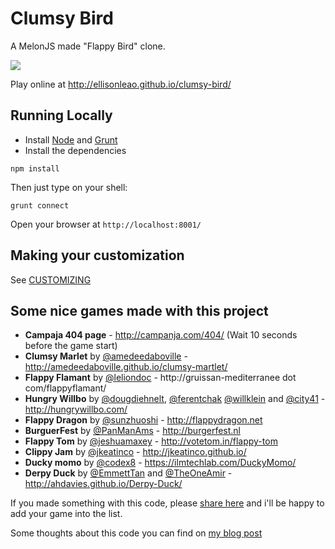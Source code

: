 Clumsy Bird
===========

A MelonJS made "Flappy Bird" clone.

![](http://i.imgur.com/Slbvt65.png)

Play online at http://ellisonleao.github.io/clumsy-bird/

## Running Locally

- Install [Node](http://nodejs.org/download/) and [Grunt](http://gruntjs.com/)
- Install the dependencies

```
npm install
```

Then just type on your shell:

```
grunt connect
```

Open your browser at `http://localhost:8001/`

## Making your customization

See [CUSTOMIZING](https://github.com/ellisonleao/clumsy-bird/blob/gh-pages/CUSTOMIZING.md)

## Some nice games made with this project

- **Campaja 404 page** - http://campanja.com/404/ (Wait 10 seconds before the game start)
- **Clumsy Marlet** by [@amedeedaboville](http://github.com/amedeedaboville) - http://amedeedaboville.github.io/clumsy-martlet/
- **Flappy Flamant** by [@leliondoc](http://github.com/leliondoc) - http://gruissan-mediterranee dot com/flappyflamant/
- **Hungry Willbo** by [@dougdiehnelt](http://github.com/dougdiehnelt), [@ferentchak](http://github.com/ferentchak) [@willklein](http://github.com/willklein) and [@city41](http://github.com/city41) - http://hungrywillbo.com/
- **Flappy Dragon** by [@sunzhuoshi](http://github.com/sunzhuoshi) - http://flappydragon.net
- **BurguerFest** by [@PanManAms](http://github.com/panmanams) - http://burgerfest.nl
- **Flappy Tom**  by [@jeshuamaxey](http://github.com/jeshuamaxey) - http://votetom.in/flappy-tom
- **Clippy Jam** by [@jkeatinco](http://github.com/jkeatinco) - http://jkeatinco.github.io/
- **Ducky momo** by [@codex8](http://github.com/codex8) - https://ilmtechlab.com/DuckyMomo/
- **Derpy Duck** by [@EmmettTan](http://github.com/emmettTan) and [@TheOneAmir](http://github.com/theoneamir) - http://ahdavies.github.io/Derpy-Duck/

If you made something with this code, please [share here](https://github.com/ellisonleao/clumsy-bird/wiki/Games-using-clumsy-bird-code) and i'll be happy to add your game into the list.

Some thoughts about this code you can find on [my blog post](https://medium.com/@ellisonleao/clumsy-bird-an-open-source-flappy-bird-clone-cf615724730f)
